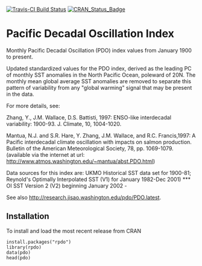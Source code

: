 [![Travis-CI Build Status](https://travis-ci.org/poissonconsulting/rpdo.svg?branch=master)](https://travis-ci.org/poissonconsulting/rpdo)
[![CRAN_Status_Badge](http://www.r-pkg.org/badges/version/rpdo)](http://cran.r-project.org/web/packages/rpdo)

# Pacific Decadal Oscillation Index

Monthly Pacific Decadal Oscillation (PDO) index 
values from January 1900 to present.

Updated standardized values for the PDO index, derived as the 
leading PC of monthly SST anomalies in the North Pacific Ocean, 
poleward of 20N. The monthly mean global average SST anomalies
are removed to separate this pattern of variability from any 
"global warming" signal that may be present in the data. 

For more details, see:

 Zhang, Y., J.M. Wallace, D.S. Battisti, 1997: 
     ENSO-like interdecadal variability: 1900-93. J. Climate, 10, 1004-1020. 

 Mantua, N.J. and S.R. Hare, Y. Zhang, J.M. Wallace, and R.C. Francis,1997: 
     A Pacific interdecadal climate oscillation with impacts on salmon 
     production. Bulletin of the American Meteorological Society, 78, 
     pp. 1069-1079.
     (available via the internet at url: 
         http://www.atmos.washington.edu/~mantua/abst.PDO.html) 

Data sources for this index are: 
 UKMO Historical SST data set for 1900-81; 
 Reynold's Optimally Interpolated SST (V1) for January 1982-Dec 2001)
*** OI SST Version 2 (V2) beginning January 2002 -   

See also <http://research.jisao.washington.edu/pdo/PDO.latest>.

## Installation

To install and load the most recent release from CRAN

```
install.packages("rpdo")
library(rpdo)
data(pdo)
head(pdo)
```

